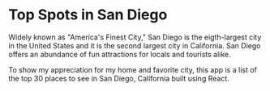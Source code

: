 # Top Spots in San Diego
Widely known as "America's Finest City," San Diego is the eigth-largest city in the United States and it is the second largest city in California. San Diego offers an abundance of fun attractions for locals and tourists alike. 

To show my appreciation for my home and favorite city, this app is a list of the top 30 places to see in San Diego, California built using React. 
